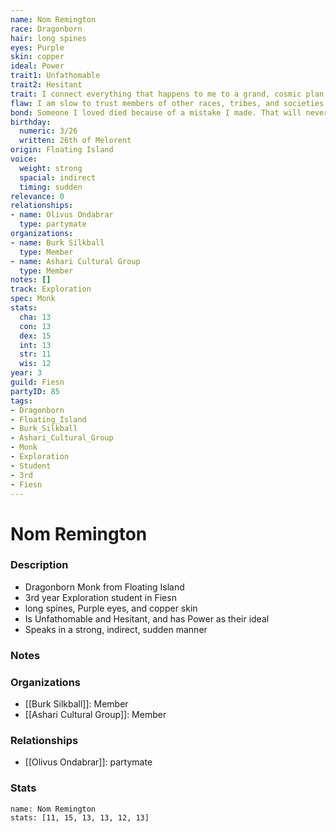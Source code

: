 ```yaml
---
name: Nom Remington
race: Dragonborn
hair: long spines
eyes: Purple
skin: copper
ideal: Power
trait1: Unfathomable
trait2: Hesitant
trait: I connect everything that happens to me to a grand, cosmic plan.
flaw: I am slow to trust members of other races, tribes, and societies.
bond: Someone I loved died because of a mistake I made. That will never happen again.
birthday:
  numeric: 3/26
  written: 26th of Melorent
origin: Floating Island
voice:
  weight: strong
  spacial: indirect
  timing: sudden
relevance: 0
relationships:
- name: Olivus Ondabrar
  type: partymate
organizations:
- name: Burk Silkball
  type: Member
- name: Ashari Cultural Group
  type: Member
notes: []
track: Exploration
spec: Monk
stats:
  cha: 13
  con: 13
  dex: 15
  int: 13
  str: 11
  wis: 12
year: 3
guild: Fiesn
partyID: 85
tags:
- Dragonborn
- Floating_Island
- Burk_Silkball
- Ashari_Cultural_Group
- Monk
- Exploration
- Student
- 3rd
- Fiesn
---
```

# Nom Remington
### Description
- Dragonborn Monk from Floating Island
- 3rd year Exploration student in Fiesn
- long spines, Purple eyes, and copper skin
- Is Unfathomable and Hesitant, and has Power as their ideal
- Speaks in a strong, indirect, sudden manner

### Notes

### Organizations
- [[Burk Silkball]]: Member
- [[Ashari Cultural Group]]: Member

### Relationships
- [[Olivus Ondabrar]]: partymate

### Stats
```statblock
name: Nom Remington
stats: [11, 15, 13, 13, 12, 13]
```